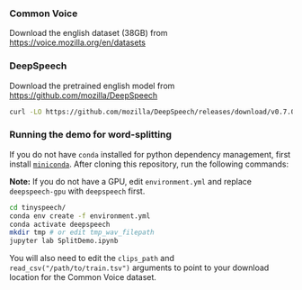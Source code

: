 
### Common Voice

Download the english dataset (38GB) from https://voice.mozilla.org/en/datasets

### DeepSpeech

Download the pretrained english model from https://github.com/mozilla/DeepSpeech

```bash
curl -LO https://github.com/mozilla/DeepSpeech/releases/download/v0.7.0/deepspeech-0.7.0-models.pbmm
```

### Running the demo for word-splitting

If you do not have `conda` installed for python dependency management, first install [`miniconda`](https://docs.conda.io/en/latest/miniconda.html). After cloning this repository, run the following commands:

**Note:** If you do not have a GPU, edit `environment.yml` and replace `deepspeech-gpu` with `deepspeech` first.

```bash
cd tinyspeech/
conda env create -f environment.yml
conda activate deepspeech
mkdir tmp # or edit tmp_wav_filepath
jupyter lab SplitDemo.ipynb
```
You will also need to edit the `clips_path` and `read_csv("/path/to/train.tsv")` arguments to point to your download location for the Common Voice dataset.

